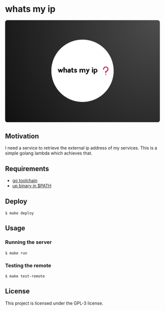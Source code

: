 # whats my ip

![White circle with "whats my ip" and a purple question mark](./logo.png)

## Motivation

I need a service to retrieve the external ip address of my services.
This is a simple golang lambda which achieves that.

## Requirements

* [go toolchain](https://golang.org/dl/)
* [up binary in $PATH](https://apex.sh/docs/up/configuration/)

## Deploy
```
$ make deploy
```

## Usage

### Running the server
```
$ make run
```

### Testing the remote
```
$ make test-remote
```

## License

This project is licensed under the GPL-3 license.

